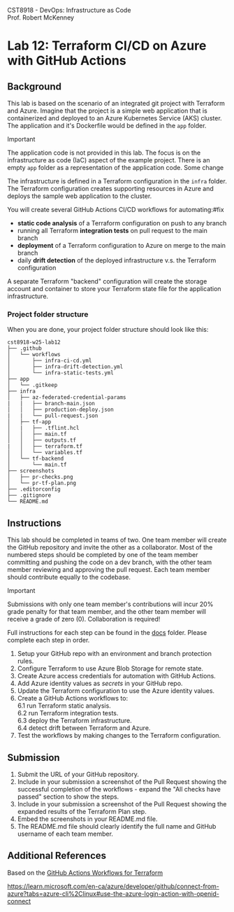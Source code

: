 CST8918 - DevOps: Infrastructure as Code  
Prof. Robert McKenney

# Lab 12: Terraform CI/CD on Azure with GitHub Actions

## Background

This lab is based on the scenario of an integrated git project with Terraform and Azure. Imagine that the project is a simple web application that is containerized and deployed to an Azure Kubernetes Service (AKS) cluster. The application and it's Dockerfile would be defined in the `app` folder.

> [!IMPORTANT]
> The application code is not provided in this lab. The focus is on the infrastructure as code (IaC) aspect of the example project. There is an empty `app` folder as a representation of the application code. Some change

The infrastructure is defined in a Terraform configuration in the `infra` folder. The Terraform configuration creates supporting resources in Azure and deploys the sample web application to the cluster. 

You will create several GitHub Actions CI/CD workflows for automating:#fix

- **static code analysis** of a Terraform configuration on push to any branch
- running all Terraform **integration tests** on pull request to the main branch
- **deployment** of a Terraform configuration to Azure on merge to the main branch
- daily **drift detection** of the deployed infrastructure v.s. the Terraform configuration

A separate Terraform "backend" configuration will create the storage account and container to store your Terraform state file for the application infrastructure.

### Project folder structure

When you are done, your project folder structure should look like this:

```plaintext
cst8918-w25-lab12
├── .github
│   └── workflows
│       ├── infra-ci-cd.yml
│       ├── infra-drift-detection.yml
│       └── infra-static-tests.yml
├── app
│   └── .gitkeep
├── infra
│   ├── az-federated-credential-params
|   |   ├── branch-main.json
│   │   ├── production-deploy.json
|   |   └── pull-request.json
│   ├── tf-app
│   |   ├── .tflint.hcl
│   │   ├── main.tf
│   │   ├── outputs.tf
|   │   ├── terraform.tf
│   │   └── variables.tf
│   └── tf-backend
│       └── main.tf
├── screenshots
│   ├── pr-checks.png
│   └── pr-tf-plan.png
├── .editorconfig
├── .gitignore
└── README.md
```

## Instructions

This lab should be completed in teams of two. One team member will create the GitHub repository and invite the other as a collaborator. Most of the numbered steps should be completed by one of the team member committing and pushing the code on a dev branch, with the other team member reviewing and approving the pull request. Each team member should contribute equally to the codebase.

> [!IMPORTANT]
> Submissions with only one team member's contributions will incur 20% grade penalty for that team member, and the other team member will receive a grade of zero (0). Collaboration is required!

Full instructions for each step can be found in the [docs](docs) folder. Please complete each step in order.

1. Setup your GitHub repo with an environment and branch protection rules.
2. Configure Terraform to use Azure Blob Storage for remote state.
3. Create Azure access credentials for automation with GitHub Actions.
4. Add Azure identity values as _secrets_ in your GitHub repo.
5. Update the Terraform configuration to use the Azure identity values.
6. Create a GitHub Actions workflows to:  
   6.1 run Terraform static analysis.  
   6.2 run Terraform integration tests.  
   6.3 deploy the Terraform infrastructure.  
   6.4 detect drift between Terraform and Azure.  
7. Test the workflows by making changes to the Terraform configuration.

## Submission

1. Submit the URL of your GitHub repository.
2. Include in your submission a screenshot of the Pull Request showing the successful completion of the workflows - expand the "All checks have passed" section to show the steps.
3. Include in your submission a screenshot of the Pull Request showing the expanded results of the Terraform Plan step.
4. Embed the screenshots in your README.md file.
5. The README.md file should clearly identify the full name and GitHub username of each team member.

## Additional References

Based on the [GitHub Actions Workflows for Terraform](https://github.com/Azure-Samples/terraform-github-actions)

https://learn.microsoft.com/en-ca/azure/developer/github/connect-from-azure?tabs=azure-cli%2Clinux#use-the-azure-login-action-with-openid-connect
